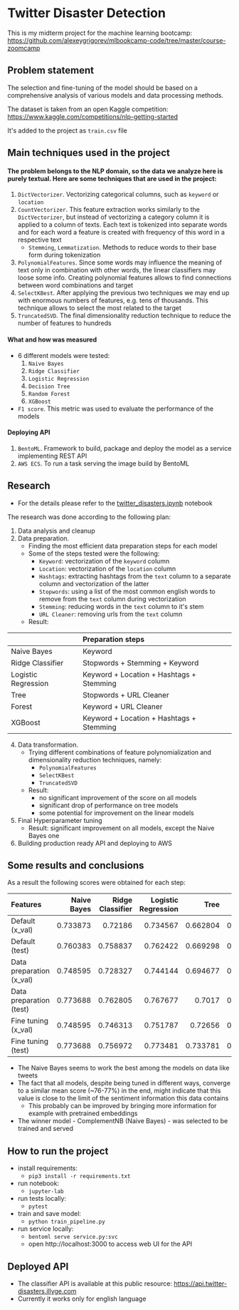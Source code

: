 # Twitter Disaster Detection

This is my midterm project for the machine learning bootcamp:
https://github.com/alexeygrigorev/mlbookcamp-code/tree/master/course-zoomcamp

## Problem statement


The selection and fine-tuning of the model should be based on a comprehensive analysis of various models and data processing methods.

The dataset is taken from an open Kaggle competition:
https://www.kaggle.com/competitions/nlp-getting-started

It's added to the project as `train.csv` file

## Main techniques used in the project

#### The problem belongs to the NLP domain, so the data we analyze here is purely textual. Here are some techniques that are used in the project:
1. `DictVectorizer`. Vectorizing categorical columns, such as `keyword` or `location`
2. `CountVectorizer`. This feature extraction works similarly to the `DictVectorizer`, but instead of vectorizing a category column it is applied to a column of texts. Each text is tokenized into separate words and for each word a feature is created with frequency of this word in a respective text
   * `Stemming`, `Lemmatization`. Methods to reduce words to their base form during tokenization
3. `PolynomialFeatures`. Since some words may influence the meaning of text only in combination with other words, the linear classifiers may loose some info. Creating polynomial features allows to find connections between word combinations and target
4. `SelectKBest`. After applying the previous two techniques we may end up with enormous numbers of features, e.g. tens of thousands. This technique allows to select the most related to the target
5. `TruncatedSVD`. The final dimensionality reduction technique to reduce the number of features to hundreds

#### What and how was measured

* 6 different models were tested:
   1. `Naive Bayes`
   1. `Ridge Classifier`
   1. `Logistic Regression`
   1. `Decision Tree`
   1. `Random Forest`
   1. `XGBoost`
* `F1 score`. This metric was used to evaluate the performance of the models

#### Deploying API

1. `BentoML`. Framework to build, package and deploy the model as a service implementing REST API
2. `AWS ECS`. To run a task serving the image build by BentoML

## Research

* For the details please refer to the [twitter_disasters.ipynb](twitter_disasters.ipynb) notebook

The research was done according to the following plan:
1. Data analysis and cleanup
2. Data preparation.
   * Finding the most efficient data preparation steps for each model
   * Some of the steps tested were the following:
      * `Keyword`: vectorization of the `keyword` column
      * `Location`: vectorization of the `location` column
      * `Hashtags`: extracting hashtags from the `text` column to a separate column and vectorization of the latter
      * `Stopwords`: using a list of the most common english words to remove from the `text` column during vectorization
      * `Stemming`: reducing words in the `text` column to it's stem
      * `URL Cleaner`: removing urls from the `text` column
   * Result:

|                     | Preparation steps                        |
|:--------------------|:-----------------------------------------|
| Naive Bayes         | Keyword                                  |
| Ridge Classifier    | Stopwords + Stemming + Keyword           |
| Logistic Regression | Keyword + Location + Hashtags + Stemming |
| Tree                | Stopwords + URL Cleaner                  |
| Forest              | Keyword + URL Cleaner                    |
| XGBoost             | Keyword + Location + Hashtags + Stemming |

4. Data transformation.
   * Trying different combinations of feature polynomialization and dimensionality reduction techniques, namely:
     * `PolynomialFeatures`
     * `SelectKBest`
     * `TruncatedSVD`
   * Result: 
     * no significant improvement of the score on all models
     * significant drop of performance on tree models
     * some potential for improvement on the linear models
6. Final Hyperparameter tuning
   * Result: significant improvement on all models, except the Naive Bayes one
7. Building production ready API and deploying to AWS


## Some results and conclusions

As a result the following scores were obtained for each step:

| Features                 |   Naive Bayes |   Ridge Classifier |   Logistic Regression |     Tree |   Forest |   XGBoost |
|:-------------------------|--------------:|-------------------:|----------------------:|---------:|---------:|----------:|
| Default (x_val)          |      0.733873 |           0.72186  |              0.734567 | 0.662804 | 0.700984 |  0.736132 |
| Default (test)           |      0.760383 |           0.758837 |              0.762422 | 0.669298 | 0.727909 |  0.742475 |
| Data preparation (x_val) |      0.748595 |           0.728327 |              0.744144 | 0.694677 | 0.729309 |  0.741877 |
| Data preparation (test)  |      0.773688 |           0.762805 |              0.767677 | 0.7017   | 0.740995 |  0.759367 |
| Fine tuning (x_val)      |      0.748595 |           0.746313 |              0.751787 | 0.72656  | 0.753157 |  0.746981 |
| Fine tuning (test)       |      0.773688 |           0.756972 |              0.773481 | 0.733781 | 0.772727 |  0.767213 |

- The Naive Bayes seems to work the best among the models on data like tweets
- The fact that all models, despite being tuned in different ways, converge to a similar mean score (~76-77%) in the end, might indicate that this value is close to the limit of the sentiment information this data contains 
  - This probably can be improved by bringing more information for example with pretrained embeddings
- The winner model - ComplementNB (Naive Bayes) - was selected to be trained and served

## How to run the project

- install requirements:
  - ```pip3 install -r requirements.txt```
- run notebook: 
  - `jupyter-lab`
- run tests locally:
  - `pytest`
- train and save model: 
  - `python train_pipeline.py`
- run service locally:
  - `bentoml serve service.py:svc`
  - open http://localhost:3000 to access web UI for the API

## Deployed API
* The classifier API is available at this public resource:
https://api.twitter-disasters.illyge.com
* Currently it works only for english language